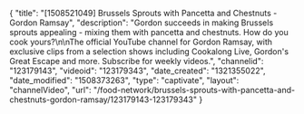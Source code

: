 {
    "title": "[1508521049] Brussels Sprouts with Pancetta and Chestnuts - Gordon Ramsay",
    "description": "Gordon succeeds in making Brussels sprouts appealing - mixing them with pancetta and chestnuts. How do you cook yours?\n\nThe official YouTube channel for Gordon Ramsay, with exclusive clips from a selection shows including Cookalong Live, Gordon's Great Escape and more. Subscribe for weekly videos.",
    "channelid": "123179143",
    "videoid": "123179343",
    "date_created": "1321355022",
    "date_modified": "1508373263",
    "type": "captivate",
    "layout": "channelVideo",
    "url": "\/food-network\/brussels-sprouts-with-pancetta-and-chestnuts-gordon-ramsay\/123179143-123179343"
}